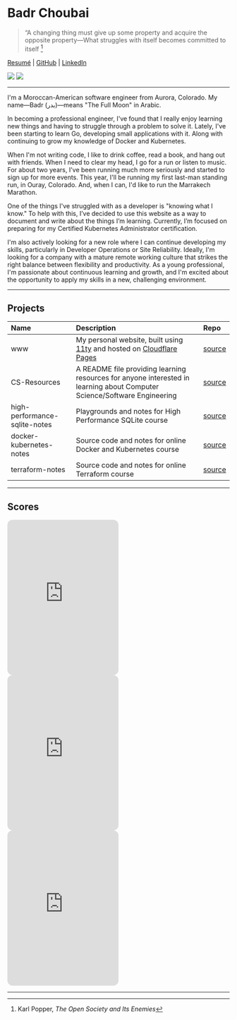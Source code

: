 # Badr Choubai

> “A changing thing must give up some property and acquire the opposite property—What struggles with itself becomes
> committed to itself [^1]

[Resumé](https://www.badrchoubai.dev/resume.pdf) | [GitHub](https://www.github.com/BadrChoubai) |
[LinkedIn](https://www.linkedin.com/in/BadrChoubai)

[![](https://badgers.space/badge/Laptop/Framework%20Laptop%2013/orange)](https://frame.work/)
![](https://badgers.space/badge/Shoes/Brooks%20Adrenaline%20GTS-23/cyan)

---

I'm a Moroccan-American software engineer from Aurora, Colorado. My name—Badr (بدر)—means "The Full Moon" in Arabic.

In becoming a professional engineer, I've found that I really enjoy learning new things and having to struggle through a
problem to solve it. Lately, I've been starting to learn Go, developing small applications with it. Along with
continuing to grow my knowledge of Docker and Kubernetes.

When I'm not writing code, I like to drink coffee, read a book, and hang out with friends. When I need to clear my head,
I go for a run or listen to music. For about two years, I've been running much more seriously and started to sign up for
more events. This year, I'll be running my first last-man standing run, in Ouray, Colorado. And, when I can, I'd like to
run the Marrakech Marathon.

One of the things I've struggled with as a developer is "knowing what I know." To help with this, I’ve decided to use
this website as a way to document and write about the things I’m learning. Currently, I’m focused on preparing for my
Certified Kubernetes Administrator certification.

I'm also actively looking for a new role where I can continue developing my skills, particularly in Developer Operations
or Site Reliability. Ideally, I'm looking for a company with a mature remote working culture that strikes the right
balance between flexibility and productivity. As a young professional, I'm passionate about continuous learning and
growth, and I'm excited about the opportunity to apply my skills in a new, challenging environment.

---

## Projects

| Name                          | Description                                                                                                               | Repo                                                                   |
| :---------------------------- | :------------------------------------------------------------------------------------------------------------------------ | :--------------------------------------------------------------------- |
| www                           | My personal website, built using [11ty](https://11ty.dev) and hosted on [Cloudflare Pages](https://pages.cloudflare.com/) | [source](https://www.github.com/BadrChoubai/www)                       |
| CS-Resources                  | A README file providing learning resources for anyone interested in learning about Computer Science/Software Engineering  | [source](https://www.github.com/BadrChoubai/CS-Resources)              |
| high-performance-sqlite-notes | Playgrounds and notes for High Performance SQLite course                                                                  | [source](https://github.com/BadrChoubai/high-performance-sqlite-notes) |
| docker-kubernetes-notes       | Source code and notes for online Docker and Kubernetes course                                                             | [source](https://github.com/BadrChoubai/docker-kubernetes-course)      |
| terraform-notes               | Source code and notes for online Terraform course                                                                         | [source](https://github.com/BadrChoubai/terraform-notes)               |

---

## Scores

<iframe style="border-radius:12px" src="https://open.spotify.com/embed/playlist/0U8E4QhzF9Pnbx6uP4jiK5?utm_source=generator" width="50%" height="352" frameBorder="0" allowfullscreen="" allow="autoplay; clipboard-write; encrypted-media; fullscreen; picture-in-picture" loading="lazy"></iframe>
<iframe style="border-radius:12px" src="https://open.spotify.com/embed/playlist/5MetYlldpBBjFTcE8WAtjR?utm_source=generator" width="50%" height="352" frameBorder="0" allowfullscreen="" allow="autoplay; clipboard-write; encrypted-media; fullscreen; picture-in-picture" loading="lazy"></iframe>
<iframe style="border-radius:12px" src="https://open.spotify.com/embed/playlist/4s72AlzkbvuZfwFl6ob3Il?utm_source=generator" width="50%" height="352" frameBorder="0" allowfullscreen="" allow="autoplay; clipboard-write; encrypted-media; fullscreen; picture-in-picture" loading="lazy"></iframe>

---

[^1]: Karl Popper, _The Open Society and Its Enemies_
